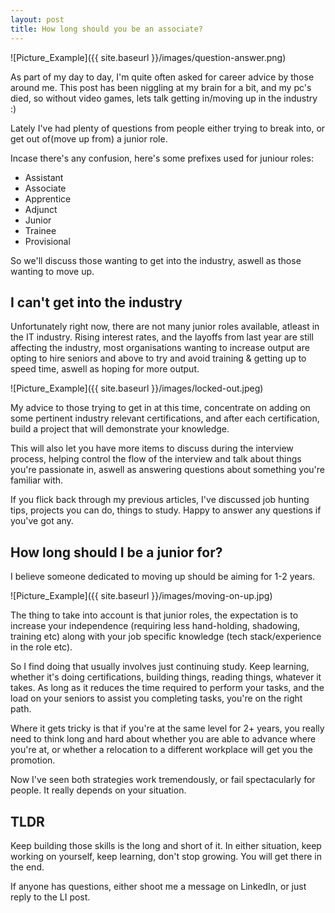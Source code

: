 ```yaml
---
layout: post
title: How long should you be an associate?
---
```


![Picture_Example]({{ site.baseurl }}/images/question-answer.png)

As part of my day to day, I'm quite often asked for career advice by those around me.  This post has been niggling at my brain for a bit, and my pc's died, so without video games, lets talk getting in/moving up in the industry :)

Lately I've had plenty of questions from people either trying to break into, or get out of(move up from) a junior role.  

Incase there's any confusion, here's some prefixes used for juniour roles:

* Assistant
* Associate
* Apprentice
* Adjunct
* Junior
* Trainee
* Provisional

So we'll discuss those wanting to get into the industry, aswell as those wanting to move up.

## I can't get into the industry

Unfortunately right now, there are not many junior roles available, atleast in the IT industry.  Rising interest rates, and the layoffs from last year are still affecting the industry, most organisations wanting to increase output are opting to hire seniors and above to try and avoid training & getting up to speed time, aswell as hoping for more output.

![Picture_Example]({{ site.baseurl }}/images/locked-out.jpeg)

My advice to those trying to get in at this time, concentrate on adding on some pertinent industry relevant certifications, and after each certification, build a project that will demonstrate your knowledge.

This will also let you have more items to discuss during the interview process, helping control the flow of the interview and talk about things you're passionate in, aswell as answering questions about something you're familiar with.

If you flick back through my previous articles, I've discussed job hunting tips, projects you can do, things to study.  Happy to answer any questions if you've got any.

## How long should I be a junior for?

I believe someone dedicated to moving up should be aiming for 1-2 years.

![Picture_Example]({{ site.baseurl }}/images/moving-on-up.jpg)

The thing to take into account is that junior roles, the expectation is to increase your independence (requiring less hand-holding, shadowing, training etc) along with your job specific knowledge (tech stack/experience in the role etc).

So I find doing that usually involves just continuing study.  Keep learning, whether it's doing certifications, building things, reading things, whatever it takes.  As long as it reduces the time required to perform your tasks, and the load on your seniors to assist you completing tasks, you're on the right path.

Where it gets tricky is that if you're at the same level for 2+ years, you really need to think long and hard about whether you are able to advance where you're at, or whether a relocation to a different workplace will get you the promotion.

Now I've seen both strategies work tremendously, or fail spectacularly for people.  It really depends on your situation.

## TLDR

Keep building those skills is the long and short of it.  In either situation, keep working on yourself, keep learning, don't stop growing.  You will get there in the end.

If anyone has questions, either shoot me a message on LinkedIn, or just reply to the LI post.
